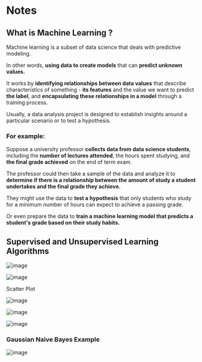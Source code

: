 # Notes

## What is Machine Learning ?

Machine learning is a subset of data science that deals with predictive modeling. 

In other words, **using data to create models** that can **predict unknown values.**

It works by **identifying relationships between data values** that describe characteristics of something - **its features** and the value we want to predict **the label**, and **encapsulating these relationships in a model** through a training process.


Usually, a data analysis project is designed to establish insights around a particular scenario or to test a hypothesis. 

### For example:

Suppose a university professor **collects data from data science students**, including the **number of lectures attended**, the hours spent studying, and **the final grade achieved** on the end of term exam. 

The professor could then take a sample of the data and analyze it to **determine if there is a relationship between the amount of study a student undertakes and the final grade they achieve.** 

They might use the data to **test a hypothesis** that only students who study for a minimum number of hours can expect to achieve a passing grade.

Or even prepare the data to **train a machine learning model that predicts a student's grade based on their study habits.**


## Supervised and Unsupervised Learning Algorithms


![image](https://user-images.githubusercontent.com/68102477/119920682-13119200-bfb0-11eb-9d00-b4b95fb6a41c.png)



![image](https://user-images.githubusercontent.com/68102477/119921088-c11d3c00-bfb0-11eb-924e-54a8477a06af.png)

Scatter Plot

![image](https://user-images.githubusercontent.com/68102477/119921410-4d2f6380-bfb1-11eb-80e7-dcdf0cdda142.png)


![image](https://user-images.githubusercontent.com/68102477/119921484-6df7b900-bfb1-11eb-8ac4-5d9896eab85f.png)

![image](https://user-images.githubusercontent.com/68102477/119923455-10656b80-bfb5-11eb-9667-d65a54475843.png)


### Gaussian Naive Bayes Example
![image](https://user-images.githubusercontent.com/68102477/119923819-ce88f500-bfb5-11eb-9106-8329a735d8a1.png)

